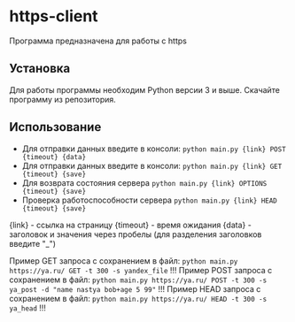 # https-client

Программа предназначена для работы с https

## Установка

Для работы программы необходим Python версии 3 и выше.
Скачайте программу из репозитория.

## Использование

- Для отправки данных введите в консоли: `python main.py {link} POST {timeout} {data}`
- Для отправки данных введите в консоли: `python main.py {link} GET {timeout} {save}`
- Для возврата состояния сервера `python main.py {link} OPTIONS {timeout} {save}`
- Проверка работоспособности сервера `python main.py {link} HEAD {timeout} {save}`

{link} - ссылка на страницу
{timeout} - время ожидания
{data} - заголовок и значения через пробелы (для разделения заголовков введите "_")

Пример GET запроса с сохранением в файл:
`python main.py https://ya.ru/ GET -t 300 -s yandex_file` !!!
Пример POST запроса с сохранением в файл:
`python main.py https://ya.ru/ POST -t 300 -s ya_post -d "name nastya bob+age 5 99"` !!!
Пример HEAD запроса с сохранением в файл:
`python main.py https://ya.ru/ HEAD -t 300 -s ya_head` !!!
